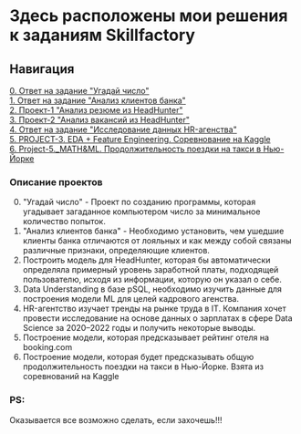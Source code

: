 # Здесь расположены мои решения к заданиям Skillfactory

## Навигация
[0. Ответ на задание "Угадай число"](https://github.com/Jopel003/My_homework/tree/main/0.%20Loocking%20for%20number)  
[1. Ответ на задание "Анализ клиентов банка"](https://github.com/Jopel003/My_homework/tree/main/1.%20Churn%20for%20bank%20customers)  
[2. Проект-1 "Анализ резюме из HeadHunter"](https://github.com/Jopel003/My_homework/tree/main/2.%20PROJECT-1)  
[3. Проект-2 "Анализ вакансий из HeadHunter"](https://github.com/Jopel003/My_homework/tree/main/3.%20PROJECT-2_(SQL))  
[4. Ответ на задание "Исследование данных HR-агенства"](https://github.com/Jopel003/My_homework/tree/main/4.%20EDA_4_HR_statistics)  
[5. PROJECT-3. EDA + Feature Engineering. Соревнование на Kaggle](https://github.com/Jopel003/My_homework/tree/main/5.%20PROJECT-3.%20EDA_Booking%20reviews%202023_07)  
[6. Project-5._MATH&ML. Продолжительность поездки на такси в Нью-Йорке](https://github.com/Jopel003/Homework_and_tasks/tree/main/6.%20Project-5._MATH%26ML)


### Описание проектов  
0. "Угадай число" - Проект по созданию программы, которая угадывает загаданное компьютером число за минимальное количество попыток.
1. "Анализ клиентов банка" - Необходимо установить, чем ушедшие клиенты банка отличаются от лояльных и как между собой связаны различные признаки, определяющие клиентов.
2. Построить модель для HeadHunter, которая бы автоматически определяла примерный уровень заработной платы, подходящей пользователю, исходя из информации, которую он указал о себе.
3. Data Understanding в базе pSQL, необходимо изучить данные для построения модели ML для целей кадрового агенства.
4. HR-агентство изучает тренды на рынке труда в IT. Компания хочет провести исследование на основе данных о зарплатах в сфере Data Science за 2020–2022 годы и получить некоторые выводы.
5. Построение модели, которая предсказывает рейтинг отеля на booking.com
6. Построение модели, которая будет предсказывать общую продолжительность поездки на такси в Нью-Йорке. Взята из соревнований на Kaggle

### PS:  
Оказывается все возможно сделать, если захочешь!!!

